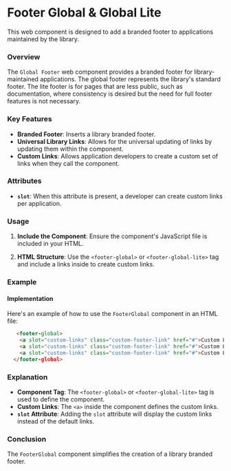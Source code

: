 
# Footer Global & Global Lite

This web component is designed to add a branded footer to applications maintained by the library.

### Overview

The `Global Footer` web component provides a branded footer for library-maintained applications. The global footer represents the library's standard footer.  The lite footer is for pages that are less public, such as documentation, where consistency is desired but the need for full footer features is not necessary.


### Key Features

- **Branded Footer**: Inserts a library branded footer.
- **Universal Library Links**: Allows for the universal updating of links by updating them within the component.
- **Custom Links**: Allows application developers to create a custom set of links when they call the component.

### Attributes

- **`slot`**: When this attribute is present, a developer can create custom links per application.

### Usage

1. **Include the Component**: Ensure the component's JavaScript file is included in your HTML.

2. **HTML Structure**: Use the `<footer-global>` or `<footer-global-lite>` tag and include a links inside to create custom links.

### Example

#### Implementation

Here's an example of how to use the `FooterGlobal` component in an HTML file:

```html
   <footer-global>
    <a slot="custom-links" class="custom-footer-link" href="#">Custom Link 1</a>
    <a slot="custom-links" class="custom-footer-link" href="#">Custom Link 2</a>
    <a slot="custom-links" class="custom-footer-link" href="#">Custom Link 3</a>
  </footer-global>
```

### Explanation

- **Component Tag**: The `<footer-global>` or `<footer-global-lite>` tag is used to define the component.
- **Custom Links**: The `<a>` inside the component defines the custom links.
- **`slot` Attribute**: Adding the `slot` attribute will display the custom links instead of the default links.


### Conclusion

The `FooterGlobal` component simplifies the creation of a library branded footer.

